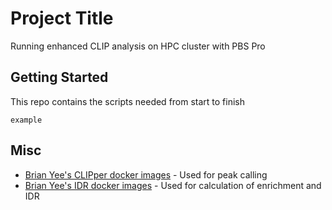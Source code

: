 # Project Title

Running enhanced CLIP analysis on HPC cluster with PBS Pro

## Getting Started

This repo contains the scripts needed from start to finish

```
example
```

## Misc

* [Brian Yee's CLIPper docker images](https://hub.docker.com/r/brianyee/clipper/) - Used for peak calling
* [Brian Yee's IDR docker images](https://hub.docker.com/r/brianyee/merge_peaks/) - Used for calculation of enrichment and IDR

